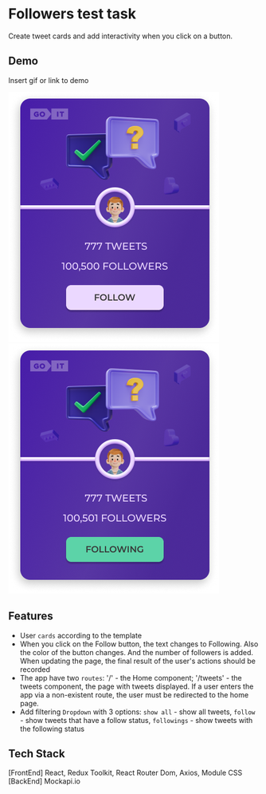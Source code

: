 # Followers test task

Create tweet cards and add interactivity when you click on a button.

## Demo

Insert gif or link to demo

![Unfollow Card](src/images/unfollow_card.png)
![Follow Card](src/images/following_card.png)

## Features

- User `cards` according to the template
- When you click on the Follow button, the text changes to Following. Also the
  color of the button changes. And the number of followers is added. When
  updating the page, the final result of the user's actions should be recorded
- The app have two `routes`: '/' - the Home component; '/tweets' - the tweets
  component, the page with tweets displayed. If a user enters the app via a
  non-existent route, the user must be redirected to the home page.
- Add filtering `Dropdown` with 3 options: `show all` - show all tweets,
  `follow` - show tweets that have a follow status, `followings` - show tweets
  with the following status

## Tech Stack

[FrontEnd] React, Redux Toolkit, React Router Dom, Axios, Module CSS [BackEnd]
Mockapi.io

